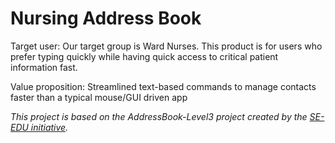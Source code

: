 # Nursing Address Book

Target user:
Our target group is Ward Nurses. This product is for users who prefer typing quickly while having quick access to critical patient information fast.

Value proposition:
Streamlined text-based commands to manage contacts faster than a typical mouse/GUI driven app

_This project is based on the AddressBook-Level3 project created by the [SE-EDU initiative](https://se-education.org)._
